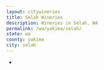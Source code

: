 ```yaml
---
layout: citywineries
title: Selah Wineries
description: Wineries in Selah, WA
permalink: /wa/yakima/selah/
state: wa
county: yakima
city: selah
---
```

-
